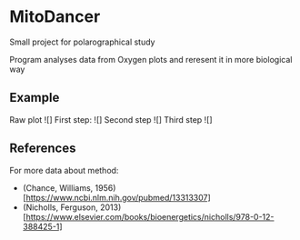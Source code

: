 # MitoDancer
Small project for polarographical study

Program analyses data from Oxygen plots and reresent it in more biological way

## Example
Raw plot
![]
First step:
![]
Second step
![]
Third step
![]

## References
For more data about method:
* (Chance, Williams, 1956)[https://www.ncbi.nlm.nih.gov/pubmed/13313307]
* (Nicholls, Ferguson, 2013)[https://www.elsevier.com/books/bioenergetics/nicholls/978-0-12-388425-1]

